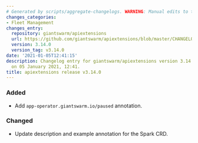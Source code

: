 ```yaml
---
# Generated by scripts/aggregate-changelogs. WARNING: Manual edits to this files will be overwritten.
changes_categories:
- Fleet Management
changes_entry:
  repository: giantswarm/apiextensions
  url: https://github.com/giantswarm/apiextensions/blob/master/CHANGELOG.md#3140---2021-01-05
  version: 3.14.0
  version_tag: v3.14.0
date: '2021-01-05T12:41:15'
description: Changelog entry for giantswarm/apiextensions version 3.14.0, published
  on 05 January 2021, 12:41.
title: apiextensions release v3.14.0
---
```


### Added
- Add `app-operator.giantswarm.io/paused` annotation.
### Changed
- Update description and example annotation for the Spark CRD.
